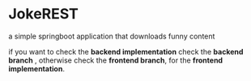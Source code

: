 # JokeREST
a simple springboot application that downloads funny content

if you want to check the **backend implementation** check the **backend branch** , otherwise check the **frontend branch**, for the **frontend implementation**.
